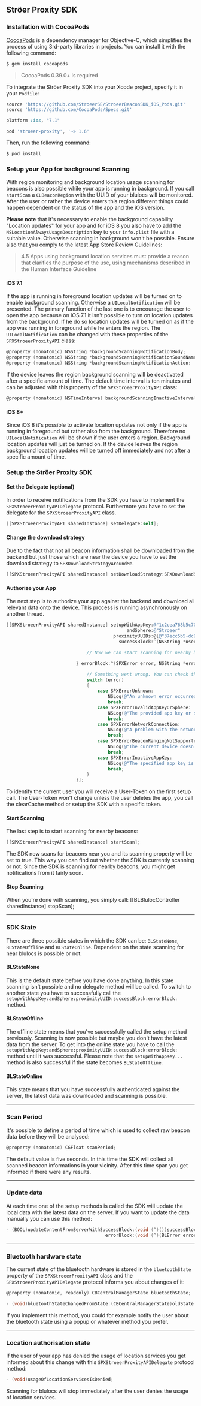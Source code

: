 ## Ströer Proxity SDK

### Installation with CocoaPods

[CocoaPods](http://cocoapods.org) is a dependency manager for Objective-C, which simplifies the process of using 3rd-party libraries in projects. You can install it with the following command:

```bash
$ gem install cocoapods
```

> CocoaPods 0.39.0+ is required

To integrate the Ströer Proxity SDK into your Xcode project, specify it in your `Podfile`:

```ruby
source 'https://github.com/StroeerSE/StroeerBeaconSDK_iOS_Pods.git'
source 'https://github.com/CocoaPods/Specs.git'

platform :ios, "7.1"

pod 'stroeer-proxity', '~> 1.6'
```

Then, run the following command:

```bash
$ pod install
```

### Setup your App for background Scanning
With region monitoring and background location usage scanning for beacons is also possible while your app is running in background. If you call `startScan` a `CLBeaconRegion` with the UUID of your blulocs will be monitored. After the user or rather the device enters this region different things could happen dependent on the status of the app and the iOS version.

**Please note** that it's necessary to enable the background capability "Location updates" for your app and for iOS 8 you also have to add the `NSLocationAlwaysUsageDescription` key to your `info.plist` file with a suitable value. Otherwise scanning in background won't be possible.
Ensure also that you comply to the latest App Store Review Guidelines:
> 4.5 Apps using background location services must provide a reason that clarifies the purpose of the use, using mechanisms described in the Human Interface Guideline

#### iOS 7.1
If the app is running in foreground location updates will be turned on to enable background scanning. Otherwise a `UILocalNotification` will be presented. The primary function of the last one is to encourage the user to open the app because on iOS 7.1 it isn't possible to turn on location updates from the background. If he do so location updates will be turned on as if the app was running in foreground while he enters the region. The `UILocalNotification` can be changed with these properties of the `SPXStroeerProxityAPI` class:

```objective-c
@property (nonatomic) NSString *backgroundScanningNotificationBody;
@property (nonatomic) NSString *backgroundScanningNotificationSoundName;
@property (nonatomic) NSString *backgroundScanningNotificationAction;
```

If the device leaves the region background scanning will be deactivated after a specific amount of time. The default time interval is ten minutes and can be adjusted with this property of the `SPXStroeerProxityAPI` class:

```objective-c
@property (nonatomic) NSTimeInterval backgroundScanningInactiveInterval;
```

#### iOS 8+
Since iOS 8 it's possible to activate location updates not only if the app is running in foreground but rather also from the background. Therefore no `UILocalNotification` will be shown if the user enters a region. Background location updates will just be turned on. If the device leaves the region background location updates will be turned off immediately and not after a specific amount of time.

### Setup the Ströer Proxity SDK

#### Set the Delegate (optional)
In order to receive notifications from the SDK you have to implement the `SPXStroeerProxityAPIDelegate` protocol. Furthermore you have to set the delegate for the `SPXStroeerProxityAPI` class.

```objective-c
[[SPXStroeerProxityAPI sharedInstance] setDelegate:self];
```

#### Change the download strategy
Due to the fact that not all beacon information shall be downloaded from the backend but just those which are near the device you have to set the download strategy to `SPXDownloadStrategyAroundMe`.

```objective-c
[[SPXStroeerProxityAPI sharedInstance] setDownloadStrategy:SPXDownloadStrategyAroundMe];
```

#### Authorize your App
The next step is to authorize your app against the backend and download all relevant data onto the device. This process is running asynchronously on another thread.

```objective-c
[[SPXStroeerProxityAPI sharedInstance] setupWithAppKey:@"1c2cea768b5c703fe01458ce67526b3e1cbd3cf5"
                                             andSphere:@"Stroeer"
                                        proximityUUIDs:@[@"37ecc5b5-dc9f-4d5c-b1ee-7f09146572a2"]
                                          successBlock:^(NSString *userToken) {

                              // Now we can start scanning for nearby beacons                              

                          } errorBlock:^(SPXError error, NSString *errorMessage) {

                              // Something went wrong. You can check the error type and message for further information.
                              switch (error)
                              {
                                  case SPXErrorUnknown:
                                      NSLog(@"An unknown error occurred: %@", errorMessage);
                                      break;
                                  case SPXErrorInvalidAppKeyOrSphere:
                                      NSLog(@"The provided app key or sphere name is invalid: %@", errorMessage);
                                      break;
                                  case SPXErrorNetworkConnection:
                                      NSLog(@"A problem with the network connection occurred: %@", errorMessage);
                                      break;
                                  case SPXErrorBeaconRangingNotSupported:
                                      NSLog(@"The current device doesn't support ranging for beacons: %@", errorMessage);
                                      break;
                                  case SPXErrorInactiveAppKey:
                                      NSLog(@"The specified app key is not activated.");
                                      break;
                              }
                          }];
```

To identify the current user you will receive a User-Token on the first setup call. The User-Token won't change unless the user deletes the app, you call the clearCache method or setup the SDK with a specific token.

#### Start Scanning
The last step is to start scanning for nearby beacons:

```objective-c
[[SPXStroeerProxityAPI sharedInstance] startScan];
```

The SDK now scans for beacons near you and its scanning property will be set to true. This way you can find out whether the SDK is currently scanning or not. Since the SDK is scanning for nearby beacons, you might get notifications from it fairly soon.

#### Stop Scanning

When you're done with scanning, you simply call:
[[BLBlulocController sharedInstance] stopScan];

___

### SDK State
There are three possible states in which the SDK can be: `BLStateNone`, `BLStateOffline` and `BLStateOnline`. Dependent on the state scanning for near blulocs is possible or not.

#### BLStateNone
This is the default state before you have done anything. In this state scanning isn't possible and no delegate method will be called. To switch to another state you have to successfully call the `setupWithAppKey:andSphere:proximityUUID:successBlock:errorBlock:` method.

#### BLStateOffline
The offline state means that you've successfully called the setup method previously. Scanning is now possible but maybe you don't have the latest data from the server. To get into the online state you have to call the `setupWithAppKey:andSphere:proximityUUID:successBlock:errorBlock:` method until it was successful. Please note that the `setupWithAppKey...` method is also successful if the state becomes `BLStateOffline`.

#### BLStateOnline
This state means that you have successfully authenticated against the server, the latest data was downloaded and scanning is possible.

___

### Scan Period
It's possible to define a period of time which is used to collect raw beacon data before they will be analysed:

```objective-c
@property (nonatomic) CGFloat scanPeriod;
```

The default value is five seconds. In this time the SDK will collect all scanned beacon informations in your vicinity. After this time span you get informed if there were any results.

___

### Update data
At each time one of the setup methods is called the SDK will update the local data with the latest data on the server. If you want to update the data manually you can use this method:

```objective-c
- (BOOL)updateContentFromServerWithSuccessBlock:(void (^)())successBlock
                                     errorBlock:(void (^)(BLError error, NSString *errorMessage))errorBlock;
```

___

### Bluetooth hardware state

The current state of the bluetooth hardware is stored in the `bluetoothState` property of the `SPXStroeerProxityAPI` class and the `SPXStroeerProxityAPIDelegate` protocol informs you about changes of it:

```objective-c
@property (nonatomic, readonly) CBCentralManagerState bluetoothState;

- (void)bluetoothStateChangedFromState:(CBCentralManagerState)oldState toState:(CBCentralManagerState)newState;
```

If you implement this method, you could for example notify the user about the bluetooth state using a popup or whatever method you prefer.

___

### Location authorisation state
If the user of your app has denied the usage of location services you get informed about this change with this `SPXStroeerProxityAPIDelegate` protocol method:

```objective-c
- (void)usageOfLocationServicesIsDenied;
```

Scanning for blulocs will stop immediately after the user denies the usage of location services.
